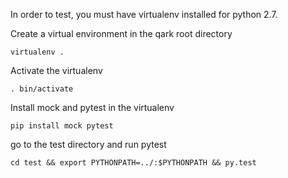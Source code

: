 In order to test, you must have virtualenv installed for python 2.7. 

Create a virtual environment in the qark root directory
```
virtualenv .
```

Activate the virtualenv
```
. bin/activate
```

Install mock and pytest in the virtualenv
```
pip install mock pytest
```

go to the test directory and run pytest
```
cd test && export PYTHONPATH=../:$PYTHONPATH && py.test
```


